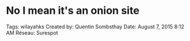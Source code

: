 # No I mean it's an onion site

Tags: wilayahks
Created by: Quentin Sombsthay
Date: August 7, 2015 8:12 AM
Réseau: Surespot